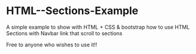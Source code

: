 # HTML--Sections-Example

A simple example to show with HTML + CSS &  bootstrap how to use HTML Sections with  Navbar link that scroll to sections


Free to anyone who wishes to use it!!
